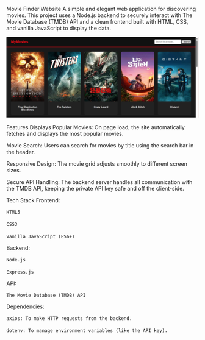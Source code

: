 Movie Finder Website
    A simple and elegant web application for discovering movies. This project uses a Node.js backend to securely interact with The Movie Database (TMDB) API and a clean         frontend built with HTML, CSS, and vanilla JavaScript to display the data.


![alt text](image.png)

Features
    Displays Popular Movies: On page load, the site automatically fetches and displays the most popular movies.

Movie Search: Users can search for movies by title using the search bar in the header.

Responsive Design: The movie grid adjusts smoothly to different screen sizes.

Secure API Handling: 
    The backend server handles all communication with the TMDB API, keeping the private API key safe and off the client-side.

Tech Stack
Frontend:

    HTML5

    CSS3

    Vanilla JavaScript (ES6+)

Backend:

    Node.js

    Express.js

API:

    The Movie Database (TMDB) API

Dependencies:

    axios: To make HTTP requests from the backend.

    dotenv: To manage environment variables (like the API key).
